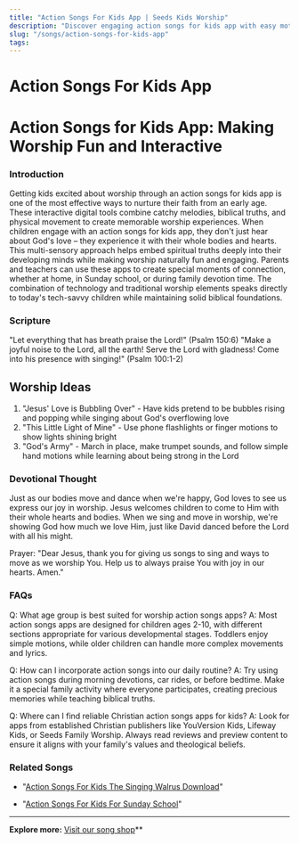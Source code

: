 ```yaml
---
title: "Action Songs For Kids App | Seeds Kids Worship"
description: "Discover engaging action songs for kids app with easy motions and biblical lessons. Perfect for children's worship, Sunday school, and family devotions."
slug: "/songs/action-songs-for-kids-app"
tags:
---
```


# Action Songs For Kids App

# Action Songs for Kids App: Making Worship Fun and Interactive

### Introduction
Getting kids excited about worship through an action songs for kids app is one of the most effective ways to nurture their faith from an early age. These interactive digital tools combine catchy melodies, biblical truths, and physical movement to create memorable worship experiences. When children engage with an action songs for kids app, they don't just hear about God's love – they experience it with their whole bodies and hearts. This multi-sensory approach helps embed spiritual truths deeply into their developing minds while making worship naturally fun and engaging. Parents and teachers can use these apps to create special moments of connection, whether at home, in Sunday school, or during family devotion time. The combination of technology and traditional worship elements speaks directly to today's tech-savvy children while maintaining solid biblical foundations.

### Scripture
"Let everything that has breath praise the Lord!" (Psalm 150:6)
"Make a joyful noise to the Lord, all the earth! Serve the Lord with gladness! Come into his presence with singing!" (Psalm 100:1-2)

## Worship Ideas
1. "Jesus' Love is Bubbling Over" - Have kids pretend to be bubbles rising and popping while singing about God's overflowing love
2. "This Little Light of Mine" - Use phone flashlights or finger motions to show lights shining bright
3. "God's Army" - March in place, make trumpet sounds, and follow simple hand motions while learning about being strong in the Lord

### Devotional Thought
Just as our bodies move and dance when we're happy, God loves to see us express our joy in worship. Jesus welcomes children to come to Him with their whole hearts and bodies. When we sing and move in worship, we're showing God how much we love Him, just like David danced before the Lord with all his might.

Prayer: "Dear Jesus, thank you for giving us songs to sing and ways to move as we worship You. Help us to always praise You with joy in our hearts. Amen."

### FAQs
Q: What age group is best suited for worship action songs apps?
A: Most action songs apps are designed for children ages 2-10, with different sections appropriate for various developmental stages. Toddlers enjoy simple motions, while older children can handle more complex movements and lyrics.

Q: How can I incorporate action songs into our daily routine?
A: Try using action songs during morning devotions, car rides, or before bedtime. Make it a special family activity where everyone participates, creating precious memories while teaching biblical truths.

Q: Where can I find reliable Christian action songs apps for kids?
A: Look for apps from established Christian publishers like YouVersion Kids, Lifeway Kids, or Seeds Family Worship. Always read reviews and preview content to ensure it aligns with your family's values and theological beliefs.

### Related Songs

- "[Action Songs For Kids The Singing Walrus Download](/songs/action-songs-for-kids-the-singing-walrus-download/)"

- "[Action Songs For Kids For Sunday School](/activities/action-songs-for-kids-for-sunday-school/)"

---

**Explore more:** [Visit our song shop](https://seedskidsworship.com/shop)**

<!-- Schema Markup -->
<script type="application/ld+json">
{
  "@context": "https://schema.org",
  "@type": "MusicRecording",
  "name": "Action Songs For Kids App",
  "byArtist": {
    "@type": "MusicGroup",
    "name": "Seeds Kids Worship"
  },
  "isFamilyFriendly": true,
  "url": "https://seedskidsworship.com/songs/action-songs-for-kids-app/"
}
</script>